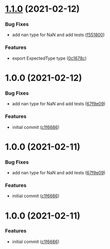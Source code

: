 # [1.1.0](https://github.com/orioro/node-validate-type/compare/v1.0.0...v1.1.0) (2021-02-12)


### Bug Fixes

* add nan type for NaN and add tests ([f551800](https://github.com/orioro/node-validate-type/commit/f55180033b6d0d9f37521c80a40aabc4d7257c2d))


### Features

* export ExpectedType type ([0c1678c](https://github.com/orioro/node-validate-type/commit/0c1678ccec73868ee45d9687138705a50450b1f0))

# 1.0.0 (2021-02-12)


### Bug Fixes

* add nan type for NaN and add tests ([67f9e09](https://github.com/orioro/node-validate-type/commit/67f9e094453cabc0230e9273c8e2fb511fa7815b))


### Features

* initial commit ([c1f6686](https://github.com/orioro/node-validate-type/commit/c1f6686f2f31d9d1e7c65e634561644fbb3a1af8))

# 1.0.0 (2021-02-11)


### Bug Fixes

* add nan type for NaN and add tests ([67f9e09](https://github.com/orioro/node-validate-type/commit/67f9e094453cabc0230e9273c8e2fb511fa7815b))


### Features

* initial commit ([c1f6686](https://github.com/orioro/node-validate-type/commit/c1f6686f2f31d9d1e7c65e634561644fbb3a1af8))

# 1.0.0 (2021-02-11)


### Features

* initial commit ([c1f6686](https://github.com/orioro/node-validate-type/commit/c1f6686f2f31d9d1e7c65e634561644fbb3a1af8))
